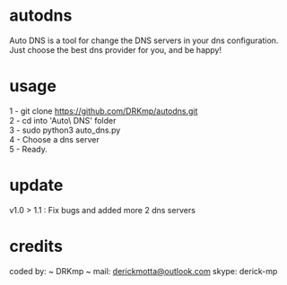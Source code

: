 # autodns
Auto DNS is a tool for change the DNS servers in your dns configuration. Just choose the best dns provider for you, and be happy!

# usage
1 - git clone https://github.com/DRKmp/autodns.git  
2 - cd into 'Auto\ DNS' folder   
3 - sudo python3 auto_dns.py   
4 - Choose a dns server     
5 - Ready.   

# update
v1.0 > 1.1 : Fix bugs and added more 2 dns servers

# credits
coded by: ~ DRKmp ~
mail: derickmotta@outlook.com
skype: derick-mp

